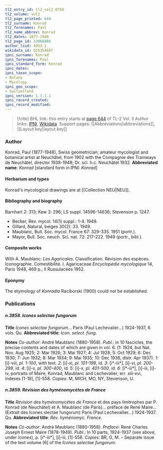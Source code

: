 ```yaml
---
tl2_entry_id: tl2_vol2_0750
tl2_volume: vol2
tl2_page_printed: 644
tl2_surname: Konrad
tl2_forenames: Paul
tl2_name_abbrev: Konrad
tl2_dates: 1877-1948
tl2_page_id: 33068886
author_lsid: 4953-1
wikidata_id: Q16354687
ipni_surname: Konrad
ipni_forenames: Paul
ipni_standard_form: Konrad
ipni_dates: 
ipni_taxon_scope: 
- Botany
- Mycology
ipni_geo_scope: 
- Switzerland
ipni_version: 1.1.1.1
ipni_record_created: 
ipni_record_modified:
---
```


> [!cite] BHL link: this entry starts at [page 644](https://www.biodiversitylibrary.org/page/33068886) of TL-2 Vol. II
> Author links: [IPNI](https://www.ipni.org/a/4953-1), [Wikidata](https://www.wikidata.org/wiki/Q16354687). Support pages: [[Abbreviations|abbreviations]], [[Layout key|layout key]]

### Author

Konrad, Paul (1877-1948), Swiss geometrician; amateur mycologist and botanical artist at Neuchâtel, from 1902 with the Compagnie des Tramways de Neuchâtel, director 1938-1948; Dr. sci. h.c. Neuchâtel 1932. 
**Abbreviated name**: *Konrad* \[standard form in IPNI: *Konrad*\]

#### Herbarium and types

Konrad's mycological drawings are at [[Collection NEU|NEU]].

#### Bibliography and biography

Barnhart 2: 313; Kew 3: 296; LS suppl. 14596-14636; Stevenson p. 1247.
- Becker, Rev. mycol. 14(1) suppl.: 1-4. 1949.
- Gillard, Natural, beiges 30(2): 33. 1949.
- Maublanc, Bull. Soc. mycol. France 67: 329-335. 1951 (portr.).
- Mayor, Bull. Soc. neuch. Sci. nat. 72: 217-222. 1949 (portr., bibl.).

#### Composite works

With A. Maublanc: *Les Agaricales*. Classification. Révision des espèces. Iconographie. Comestibilité. I. Agaricaceae *Encyclopédie mycologique* 14, Paris 1948, 469 p.; II Russulacées 1952.

#### Eponymy

The etymology of *Konradia* Raciborski (1900) could not be established.

### Publications

##### n.3858. Icones selectae fungorum

**Title**
*Icones selectae fungorum*... Paris (Paul Lechevalier...) 1924-1937, 6 vols. Qu.
**Abbreviated title**: *Icon. select. fung.*

**Notes**
*Co-author*: André Maublanc (1880-1958).
*Publ*.: in 10 fascicles, the precise contents and dates of which are given in vol. 6. (1: 1924, but Nat. Nov. Aug 1925; 2: Mar 1926; 3: Mai 1927; 4: Jul 1928; 5: Oct 1929; 6: Dec 1930; 7: Jun 1932; 8: Mar 1934; 9: Mai 1935; 10: Dec 1936, distr. Apr 1937).
*1*: \[i\]-viii, *pl. 1-100*, with text.
*2*: \[i\]-xi, *pl. 101-199*, id.
*3*: \[i\*-iii\*\], \[i\]-vi, *pl. 200-299*, id.
*4*: \[i\]-x, *pl. 300-400*, id.
*5*: \[i\]-x, *pl. 401-500*, id.
*6*: \[i\*-iii\*\], \[i\]-iii, \[i\]-iv, portraits of Maire, Konrad, Maublanc and Lechevalier, err. xiii-xvi, indexes \[1-19\], \[1\]-558.
*Copies*: M, MICH, MO, NY, Stevenson, U.

##### n.3859. Révision des hyménomycètes de France

**Title**
*Révision des hyménomycètes de France* et des pays limitrophes par P. Konrad (de Neuchâtel) et A. Maublanc (de Paris)... préface de René Maire... (Extrait des Icones slectae fungorum) Paris (Paul Lechevallier...) 1924-1937. Qu.
**Abbreviated title**: *Rév. hyménomyc. France*.

**Notes**
*Co-author*: André Maublanc (1880-1958).
*Preface*: René Charles Joseph Ernest Maire (1878-1949).
*Publ*.: In 10 parts, 1924-1937 (see above, under *Icones*), p. \[i\*-iii\*\], \[i\]-iii, \[1\]-558. *Copies*: BR, G, M. – Separate issue of the text volume \[6\] of the *Icones selectae fungorum*.

